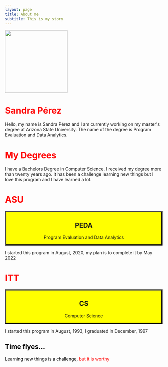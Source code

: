 ```yaml
---
layout: page
title: About me
subtitle: This is my story
---
```


<img src="../img/asu.png" height="200px" class="center">

<h1> Sandra Pérez </h1>

<div class = "example-class">

Hello, my name is Sandra Pérez and I am currently working on my master's degree at Arizona State University. The name of the degree is Program Evaluation and Data Analytics. 
  
</div>


<h1> My Degrees </h1>

I have a Bachelors Degree in Computer Science. I received my degree more than twenty years ago. It has been a challenge learning new things but I love this program and I have learned a lot.

<style>

h1 { color: red }
  
mycustomtag { }
  .example-class { }
  
</style>


<html>
<head>
<style>
.myDiv {
  border: 5px outset red;
  background-color: yellow;    
  text-align: center;
}
</style>
</head>
<body>

<h1> ASU </h1>
 
 

<div class="myDiv">
  <h2>PEDA</h2>
  <p>Program Evaluation and Data Analytics</p>
</div>

<p>I started this program in August, 2020, my plan is to complete it by May 2022</p>

</body>
</html>



<html2>
<head>
<style>
.myDiv {
  border: 4px outset black;
  background-color: dark orange;    
  text-align: center;
}
</style>
</head>
<body>

<h1> ITT </h1>
 
 

<div class="myDiv">
  <h2>CS</h2>
  <p>Computer Science</p>
</div>

<p>I started this program in August, 1993, I graduated in December, 1997</p>

</body>
</html2>


<div style="color: black;">
 <h2> Time flyes... </h2>
  <p>
    Learning new things is a challenge,
    <span style="color: red;"> but it is worthy</span>
  </p>
</div>


